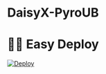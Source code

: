 # DaisyX-PyroUB

# 🏃‍♂️ Easy Deploy 
[![Deploy](https://www.herokucdn.com/deploy/button.svg)](https://heroku.com/deploy?template=https://github.com/lucifeermorningstar/DaisyX-PyroUB.git)

